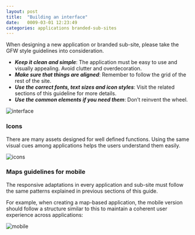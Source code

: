 ```yaml
---
layout: post
title:  "Building an interface"
date:   0009-03-01 12:23:49
categories: applications branded-sub-sites
---
```


When designing a new application or branded sub-site, please take the GFW style guidelines into consideration.

* ***Keep it clean and simple***: The application must be easy to use and visually appealing. Avoid clutter and overdecoration.
* ***Make sure that things are aligned***: Remember to follow the grid of the rest of the site.
* ***Use the correct fonts, text sizes and icon styles***: Visit the related sections of this guideline for more details.
* ***Use the common elements if you need them***: Don’t reinvent the wheel.

![interface][interface]

### Icons

There are many assets designed for well defined functions. Using the same visual cues among applications helps the users understand them easily.

![icons][icons]

### Maps guidelines for mobile

The responsive adaptations in every application and sub-site must follow the same patterns explained in previous sections of this guide.

For example, when creating a map-based application, the mobile version should follow a structure similar to this to maintain
a coherent user experience across applications:


![mobile][mobile]


[interface]: /gfw-style-guides/images/posts/applications/branded-sub-sites/building-an-interface/03-01-map-app.png
[icons]: /gfw-style-guides/images/posts/applications/branded-sub-sites/building-an-interface/03-02-icons.png
[mobile]: /gfw-style-guides/images/posts/applications/branded-sub-sites/building-an-interface/03-03-map-app-mobile.png
